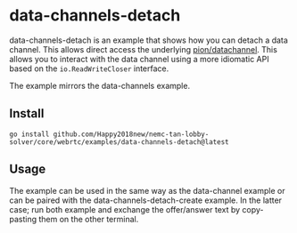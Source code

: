 # data-channels-detach
data-channels-detach is an example that shows how you can detach a data channel. This allows direct access the underlying [pion/datachannel](https://github.com/Happy2018new/nemc-tan-lobby-solver/core/datachannel). This allows you to interact with the data channel using a more idiomatic API based on the `io.ReadWriteCloser` interface.

The example mirrors the data-channels example.

## Install
```
go install github.com/Happy2018new/nemc-tan-lobby-solver/core/webrtc/examples/data-channels-detach@latest
```

## Usage
The example can be used in the same way as the data-channel example or can be paired with the data-channels-detach-create example. In the latter case; run both example and exchange the offer/answer text by copy-pasting them on the other terminal.
